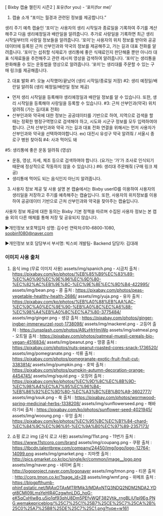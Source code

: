 [ Bixby  캡슐 챌린지 시즌2 ] 포유(for you) - ‘포미(for me)’

1. 캡슐 소개
   “포미는 월경과 관련된 정보를 제공합니다.”

생리 주기 예측 캡슐인 ‘포미’는 사용자의 생리 시작일과 종료일을 기록하여 주기를 계산해주고 다음 생리예정일과 배란일을 알려줍니다. 추가로 사랑일을 기록하면 최근 생리 시작일부터의 사랑일 정보들을 알려줍니다. 
‘포미’는 사용자의 위치 정보를 받아와 공공데이터에 등록된 근처 산부인과와 약국의 정보를 제공해주고, 가는 길과 대표 전화를 알려줍니다.
‘포미’는 섭취할 식재료가 생리통에 좋은 식재료인지 판단해줄 뿐만 아니라 대표 식재료들을 추천해주고 관련 레시피 영상을 검색하여 알려줍니다.
‘포미’는 생리통을 완화해줄 수 있는 운동법을 영상으로 알려줍니다.
‘포미’는 생리대를 주문할 수 있는 구매 링크를 제공해줍니다.

2. 대표 발화
   #1: 오늘 시작했어/끝났어 (생리 시작일/종료일 저장) 
   #2: 생리 예정일/배란일 알려줘 (생리 예정일/배란일 정보 제공)

- 먼저 생리 시작일을 등록해야 생리예정일과 배란일 정보를 알 수 있습니다. 또한, 생리 시작일을 등록해야 사랑일을 등록할 수 있습니다.
  #3: 근처 산부인과(약국) 위치 알려줘 (가는 길/대표 전화)
- 산부인과와 약국에 대한 정보는 공공데이터를 기반으로 하여, 지역으로 검색을 할 때는 정확한 행정구역명으로 검색해야 하고, 시도와 시군구 정보를 모두 입력하여야 합니다. 근처 산부인과와 약국 가는 길과 대표 전화 연결을 위해서는 먼저 사용자가 산부인과와 약국을 선택하여야합니다.
  ex) 대전시 유성구 약국 알려줘 / 서울시 종로구 병원 찾아줘
  #4: 사과 먹어도 돼

#5: 생리통에 좋은 운동 알려줘 (영상)

- 운동, 영상, 자세, 체조 등으로 검색하여야 합니다. (요가는 ‘가’가 조사로 인식되기 때문에 정상적으로 작동하지 않을 수 있습니다.)
  #6: 생리대 주문해줘 (구매 링크 제공)
- 생리통에 먹어도 되는 음식인지 아닌지 알려줍니다.

3. 사용자 정보 제공 및 사용 설명
   본 캡슐에서는 Bixby userID를 이용하여 사용자의 생리일을 저장하고 주기를 예측해주는 캡슐입니다. 또한, 사용자의 위치정보를 이용하여 공공데이터 기반으로 근처 산부인과와 약국을 찾아주는 캡슐입니다.

사용자 정보 제공에 대한 동의는 Bixby 기본 정책을 따르며 수집된 사용자 정보는 본 캡슐 외의 다른 매체를 통해 저장 및 공유되지 않습니다.

▶개인정보 보호책임자
성명: 김수빈
연락처:010-6800-1080, soobin1080@naver.com

▶개인정보 보호 담당부서
부서명: 빅스비 개발팀- Backend
담당자: 김대래




### 이미지 사용 출처

1. 음식 img (무료 이미지 사용)
   assets/img/spanich.png - 시금치
   출처 : https://pixabay.com/ko/photos/%EB%85%B9%EC%83%89-%EC%A0%90%EC%9E%96%EC%9D%80-%EC%82%AC%EB%9E%8C-%EC%9E%8E%EC%9D%B4-422995/
   assets/img/bean.png - 콩
   출처 : https://pixabay.com/photos/peas-vegetable-healthy-health-2686/
   assets/img/yuja.png - 유자
   출처 : https://pixabay.com/ko/photos/%EB%A0%88%EB%AA%AC-%EC%9C%A0%EC%9E%90-%EB%A0%8C%EC%A6%88-%EC%98%A4%EB%A0%8C%EC%A7%80-3775484/
   assets/img/ginger.png - 생강
   출처 : https://pixabay.com/photos/ginger-ingber-immerwurzel-root-1738098/
   assets/img/mackerel.png - 고등어
   출처 : https://unsplash.com/photos/A9LvHrHmiWo
   assets/img/oatmeal.png - 오트밀
   출처 : https://pixabay.com/photos/oatmeal-muesli-cereals-bio-vegan-4516834/
   assets/img/peanut.png - 땅콩
   출처 : https://pixabay.com/photos/nuts-peanut-roasted-cores-snack-1736520/
   assets/img/pomegranate.png - 석류
   출처 : https://pixabay.com/photos/pomegranate-exotic-fruit-fruit-cut-3383814/
   assets/img/pumpkin.png - 호박
   출처 : https://pixabay.com/photos/pumpkin-autumn-decoration-orange-4454745/
   assets/img/squid.png - 오징어
   출처 : https://pixabay.com/ko/photos/%EC%9D%8C%EC%8B%9D-%EC%98%A4%EC%A7%95%EC%96%B4-%EB%86%92%EC%9D%80-%EC%A3%BC%EB%B0%A9-3602777/
   assets/img/ssuk.png - 쑥
   출처 : https://pixabay.com/photos/wormwood-spring-medicinal-herbs-1338208/
   assets/img/sunflowerseed.png - 해바라기씨
   출처 : https://pixabay.com/ko/photos/sunflower-seed-4021945/
   assets/img/wooung.png - 우엉
   출처 : https://pixabay.com/ko/photos/%EC%95%BC%EC%B1%84-chard-%EC%84%9C%EC%96%91-%EC%9A%B0%EC%97%89-2357173/


2. 쇼핑 로고 img (공식 로고 사용)
   assets/img/11st.png - 11번가
   출처 : https://www.11stcorp.com/brand
   assets/img/coupang.png - 쿠팡
   출처 : https://tbcdn.talentbrew.com/company/24450/img/logo/logo-12764-14099.png
   assets/img/gmarket.png - 지마켓
   출처 : http://pics.gmarket.co.kr/pc/single/kr/common/image__logo.png
   assets/img/naver.png - 네이버
   출처 : http://logoproject.naver.com/logonaver
   assets/img/tmon.png - 티몬
   출처 : http://corp.tmon.co.kr/?page_id=28
   assets/img/wmf.png - 위메프
   출처 : https://blogpfthumb-phinf.pstatic.net/MjAxOTAxMTRfMjk3/MDAxNTQ3NDQ2NDM2NDA2.YDgt8CMI09LmsYeHlR4CzgwhnLDG_hoG-eK5qCxHlw8g.u5io1qf93qhU8Dm5PEfyWQF382Vtik_rngBLiU1pl9Eg.PNG.wemakepriceblog/%25C7%25C1%25B7%25CE%25C7%25CA%2B%25C0%25A7%25B8%25DE%25C7%25C1.png?type=w161


